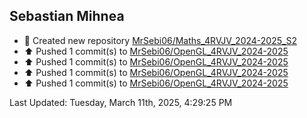 <h2>Sebastian Mihnea</h2>

<!--RECENT_ACTIVITY:start-->
- 📔 Created new repository [MrSebi06/Maths_4RVJV_2024-2025_S2](https://github.com/MrSebi06/Maths_4RVJV_2024-2025_S2)<br>
- ⬆️ Pushed 1 commit(s) to [MrSebi06/OpenGL_4RVJV_2024-2025](https://github.com/MrSebi06/OpenGL_4RVJV_2024-2025)<br>
- ⬆️ Pushed 1 commit(s) to [MrSebi06/OpenGL_4RVJV_2024-2025](https://github.com/MrSebi06/OpenGL_4RVJV_2024-2025)<br>
- ⬆️ Pushed 1 commit(s) to [MrSebi06/OpenGL_4RVJV_2024-2025](https://github.com/MrSebi06/OpenGL_4RVJV_2024-2025)<br>
- ⬆️ Pushed 1 commit(s) to [MrSebi06/OpenGL_4RVJV_2024-2025](https://github.com/MrSebi06/OpenGL_4RVJV_2024-2025)<br>
<!--RECENT_ACTIVITY:end-->
<!--RECENT_ACTIVITY:last_update-->
Last Updated: Tuesday, March 11th, 2025, 4:29:25 PM
<!--RECENT_ACTIVITY:last_update_end-->

<!---LOL-STATS-START-HERE--->
<!---LOL-STATS-END-HERE--->
